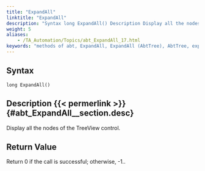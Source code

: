 ```yaml
--- 
title: "ExpandAll"
linktitle: "ExpandAll"
description: "Syntax long ExpandAll() Description Display all the nodes of the TreeView control. Return Value Return 0 if the call is successful; otherwise, -1 . ."
weight: 5
aliases: 
    - /TA_Automation/Topics/abt_ExpandAll_17.html
keywords: "methods of abt, ExpandAll, ExpandAll (AbtTree), AbtTree, expandall, abttree expandall, expand tree, expand all tree nodes, expand entire tree"
---
```


## Syntax

`long ExpandAll()`

## Description {{< permerlink >}} {#abt_ExpandAll__section.desc} 

Display all the nodes of the TreeView control.

## Return Value

Return 0 if the call is successful; otherwise, -1..




